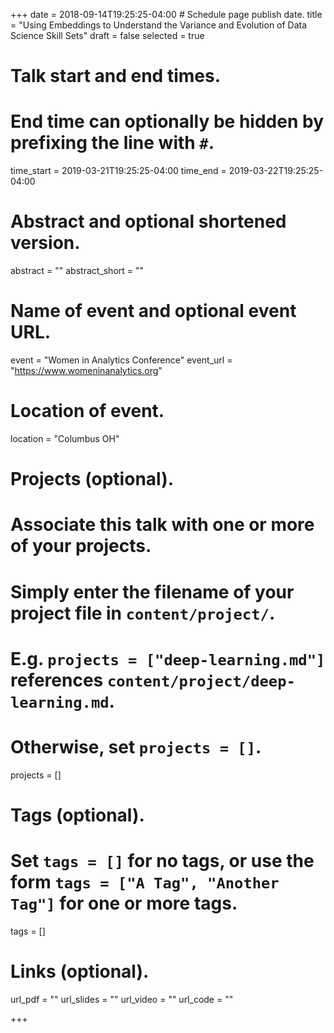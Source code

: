 +++
date = 2018-09-14T19:25:25-04:00  # Schedule page publish date.
title = "Using Embeddings to Understand the Variance and Evolution of Data Science Skill Sets"
draft = false
selected = true

# Talk start and end times.
#   End time can optionally be hidden by prefixing the line with `#`.
time_start = 2019-03-21T19:25:25-04:00
time_end = 2019-03-22T19:25:25-04:00

# Abstract and optional shortened version.
abstract = ""
abstract_short = ""

# Name of event and optional event URL.
event = "Women in Analytics Conference"
event_url = "https://www.womeninanalytics.org"

# Location of event.
location = "Columbus OH"

# Projects (optional).
#   Associate this talk with one or more of your projects.
#   Simply enter the filename of your project file in `content/project/`.
#   E.g. `projects = ["deep-learning.md"]` references `content/project/deep-learning.md`.
#   Otherwise, set `projects = []`.
projects = []

# Tags (optional).
#   Set `tags = []` for no tags, or use the form `tags = ["A Tag", "Another Tag"]` for one or more tags.
tags = []

# Links (optional).
url_pdf = ""
url_slides = ""
url_video = ""
url_code = ""



+++
